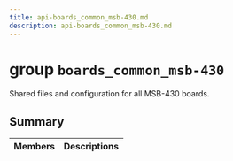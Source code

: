 ```yaml
---
title: api-boards_common_msb-430.md
description: api-boards_common_msb-430.md
---
```

# group `boards_common_msb-430` 

Shared files and configuration for all MSB-430 boards.

## Summary

 Members                        | Descriptions                                
--------------------------------|---------------------------------------------

